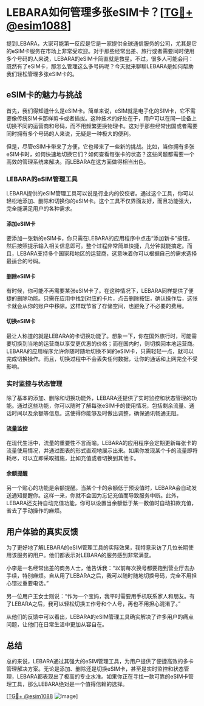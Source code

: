# LEBARA如何管理多张eSIM卡？[[TG💪+ @esim1088](https://t.me/s/esim1088)]

提到LEBARA，大家可能第一反应是它是一家提供全球通信服务的公司，尤其是它的eSIM卡服务在市场上非常受欢迎。对于那些经常出差、旅行或者需要同时使用多个号码的人来说，LEBARA的eSIM卡简直就是救星。不过，很多人可能会问：既然有了eSIM卡，那怎么管理这么多号码呢？今天就来聊聊LEBARA是如何帮助我们轻松管理多张eSIM卡的。

## eSIM卡的魅力与挑战

首先，我们得知道什么是eSIM卡。简单来说，eSIM就是电子化的SIM卡，它不需要像传统SIM卡那样剪卡或者插拔。这种技术的好处在于，用户可以在同一设备上切换不同的运营商和号码，而不用频繁更换物理卡。这对于那些经常出国或者需要同时拥有多个号码的人来说，无疑是一种极大的便利。

但是，尽管eSIM卡带来了方便，它也带来了一些新的挑战。比如，当你拥有多张eSIM卡时，如何快速地切换它们？如何查看每张卡的状态？这些问题都需要一个高效的管理系统来解决。而LEBARA在这方面做得相当出色。

### LEBARA的eSIM管理工具

LEBARA提供的eSIM管理工具可以说是行业内的佼佼者。通过这个工具，你可以轻松地添加、删除和切换你的eSIM卡。这个工具不仅界面友好，而且功能强大，完全能满足用户的各种需求。

#### 添加eSIM卡

要添加一张新的eSIM卡，你只需在LEBARA的应用程序中点击“添加新卡”按钮，然后按照提示输入相关信息即可。整个过程非常简单快捷，几分钟就能搞定。而且，LEBARA支持多个国家和地区的运营商，这意味着你可以根据自己的需求选择最适合的号码。

#### 删除eSIM卡

有时候，你可能不再需要某张eSIM卡了。在这种情况下，LEBARA同样提供了便捷的删除功能。只需在应用中找到对应的卡片，点击删除按钮，确认操作后，这张卡就会从你的账户中移除。这样既节省了存储空间，也避免了不必要的费用。

#### 切换eSIM卡

最让人称道的就是LEBARA的卡切换功能了。想象一下，你在国外旅行时，可能需要切换到当地的运营商以享受更优惠的价格；而在国内时，则切换回本地运营商。LEBARA的应用程序允许你随时随地切换不同的eSIM卡，只需轻轻一点，就可以完成切换操作。而且，切换过程中不会丢失任何数据，让你的通话和上网完全不受影响。

### 实时监控与状态管理

除了基本的添加、删除和切换功能外，LEBARA还提供了实时监控和状态管理的功能。通过这些功能，你可以随时了解每张eSIM卡的使用情况，包括剩余流量、通话时间以及余额等信息。这使得你能够及时做出调整，确保通讯畅通无阻。

#### 流量监控

在现代生活中，流量的重要性不言而喻。LEBARA的应用程序会定期更新每张卡的流量使用情况，并通过图表的形式直观地展示出来。如果你发现某个卡的流量即将耗尽，可以立即采取措施，比如充值或者切换到其他卡。

#### 余额提醒

另一个贴心的功能是余额提醒。当某个卡的余额低于预设值时，LEBARA会自动发送通知提醒你。这样一来，你就不会因为忘记充值而导致服务中断。此外，LEBARA还支持自动充值功能，你可以设置当余额低于某一数值时自动扣款充值，省去了手动操作的麻烦。

## 用户体验的真实反馈

为了更好地了解LEBARA的eSIM管理工具的实际效果，我特意采访了几位长期使用该服务的用户。他们都表示对LEBARA的服务感到非常满意。

小李是一名经常出差的商务人士，他告诉我：“以前每次换号都要跑到营业厅去办手续，特别麻烦。自从用了LEBARA之后，我可以随时随地切换号码，完全不用担心错过重要电话。”

另一位用户王女士则说：“作为一个宝妈，我平时需要用手机联系家人和朋友。有了LEBARA之后，我可以轻松切换工作号和个人号，再也不用担心混淆了。”

从他们的反馈中可以看出，LEBARA的eSIM管理工具确实解决了许多用户的痛点问题，让他们在日常生活中更加从容自在。

## 总结

总的来说，LEBARA通过其强大的eSIM管理工具，为用户提供了便捷高效的多卡管理解决方案。无论是添加、删除还是切换eSIM卡，甚至是实时监控和状态管理，LEBARA都表现出了极高的专业水准。如果你正在寻找一款可靠的eSIM卡管理工具，那么LEBARA绝对是一个值得信赖的选择。

[[TG💪+ @esim1088](https://t.me/s/esim1088) ![Image](https://i.postimg.cc/4NQfJmqS/Snipaste-2025-05-13-00-14-12.png)]